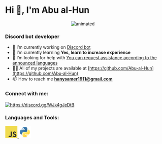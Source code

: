<!-- Markdown -->
# Hi 👋, I'm Abu al-Hun

<p align="center">
  <img src="https://media.giphy.com/media/3o7btNa0RUYa5E7iiQ/giphy.gif" alt="animated" />
</p>


### Discord bot developer

- 🔭 I’m currently working on [Discord bot](https://discord.gg/WJk4gJeDtB)
- 🌱 I’m currently learning **Yes, learn to increase experience**
- 🤝 I’m looking for help with [You can request assistance according to the announced languages](https://discord.gg/WJk4gJeDtB)
- 👨‍💻 All of my projects are available at [https://github.com/Abu-al-Hun](https://github.com/Abu-al-Hun)
- 📫 How to reach me **hanysamer1911@gmail.com**

### Connect with me:
<p align="left">
  <a href="https://discord.gg/https://discord.gg/WJk4gJeDtB">
    <img align="center" src="https://raw.githubusercontent.com/rahuldkjain/github-profile-readme-generator/master/src/images/icons/Social/discord.svg" alt="https://discord.gg/WJk4gJeDtB" height="30" width="40" />
  </a>
</p>

### Languages and Tools:
<p align="left">
  <a href="https://developer.mozilla.org/en-US/docs/Web/JavaScript" target="_blank" rel="noreferrer">
    <img src="https://raw.githubusercontent.com/devicons/devicon/master/icons/javascript/javascript-original.svg" alt="javascript" width="40" height="40"/>
  </a>
  <a href="https://www.python.org" target="_blank" rel="noreferrer">
    <img src="https://raw.githubusercontent.com/devicons/devicon/master/icons/python/python-original.svg" alt="python" width="40" height="40"/>
  </a>
</p>
